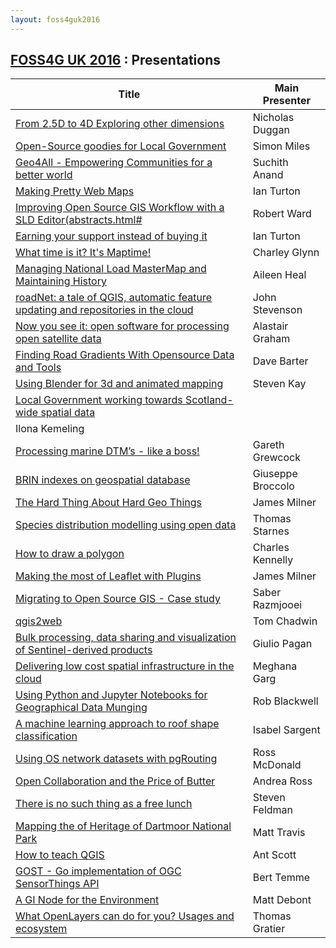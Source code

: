 ```yaml
---
layout: foss4guk2016
---
```

## [FOSS4G UK 2016](/foss4guk2016/) : Presentations

|Title| Main Presenter |
|-----|-------------|
|[From 2.5D to 4D Exploring other dimensions](abstracts.html#from-25d-to-4d-exploring-other-dimensions)| Nicholas Duggan|
|[Open-Source goodies for Local Government](abstracts.html#open-source-goodies-for-local-government)| Simon Miles|
|[Geo4All - Empowering Communities for a better world](abstracts.html#geo4all---empowering-communities-for-a-better-world)| Suchith Anand|
|[Making Pretty Web Maps](abstracts.html#making-pretty-web-maps)| Ian Turton|
|<a target="abstracts" href="abstracts.html#robertward">Improving Open Source GIS Workflow with a SLD Editor(abstracts.html#| Robert Ward|
|[Earning your support instead of buying it](abstracts.html#earning-your-support-instead-of-buying-it)| Ian Turton|
|[What time is it? It's Maptime!](abstracts.html#what-time-is-it-its-maptime)| Charley Glynn|
|[Managing National Load MasterMap and Maintaining History](abstracts.html#managing-national-load-mastermap-and-maintaining-history)| Aileen Heal|
|[roadNet: a tale of QGIS, automatic feature updating and repositories in the cloud](abstracts.html#roadnet-a-tale-of-qgis-automatic-feature-updating-and-repositories-in-the-cloud)| John Stevenson|
|[Now you see it: open software for processing open satellite data](abstracts.html#now-you-see-it-open-software-for-processing-open-satellite-data)| Alastair Graham|
|[Finding Road Gradients With Opensource Data and Tools](abstracts.html#finding-road-gradients-with-opensource-data-and-tools)| Dave Barter|
|[Using Blender for 3d and animated mapping](abstracts.html#using-blender-for-3d-and-animated-mapping)| Steven Kay|
|[Local Government working towards Scotland-wide spatial data](abstracts.html#local-government-working-towards-scotland-wide-spatial-data)| 
Ilona Kemeling|
|[Processing marine DTM’s - like a boss!](abstracts.html#processing-marine-dtms---like-a-boss)|  Gareth Grewcock|
|[BRIN indexes on geospatial database](abstracts.html#brin-indexes-on-geospatial-database)| Giuseppe Broccolo|
|[The Hard Thing About Hard Geo Things](abstracts.html#the-hard-thing-about-hard-geo-things)| James Milner|
|[Species distribution modelling using open data](abstracts.html#species-distribution-modelling-using-open-data)| Thomas Starnes|
|[How to draw a polygon](abstracts.html#how-to-draw-a-polygon)| Charles Kennelly|
|[Making the most of Leaflet with Plugins](abstracts.html#making-the-most-of-leaflet-with-plugins)| James Milner|
|[Migrating to Open Source GIS - Case study](abstracts.html#migrating-to-open-source-gis---case-study)| Saber Razmjooei|
|[qgis2web](abstracts.html#qgis2web)| Tom Chadwin|
|[Bulk processing, data sharing and visualization of Sentinel-derived products](abstracts.html#bulk-processing-data-sharing-and-visualization-of-sentinel-derived-products)| Giulio Pagan|
|[Delivering low cost spatial infrastructure in the cloud](abstracts.html#delivering-low-cost-spatial-infrastructure-in-the-cloud)| Meghana Garg|
|[Using Python and Jupyter Notebooks for Geographical Data Munging](abstracts.html#using-python-and-jupyter-notebooks-for-geographical-data-munging)| Rob Blackwell|
|[A machine learning approach to roof shape classification](abstracts.html#a-machine-learning-approach-to-roof-shape-classification)| Isabel Sargent|
|[Using OS network datasets with pgRouting](abstracts.html#using-os-network-datasets-with-pgrouting)| Ross McDonald|
|[Open Collaboration and the Price of Butter](abstracts.html#open-collaboration-and-the-price-of-butter)| Andrea Ross|
|[There is no such thing as a free lunch](abstracts.html#there-is-no-such-thing-as-a-free-lunch)| Steven Feldman|
|[Mapping the of Heritage of Dartmoor National Park](abstracts.html#mapping-the-of-heritage-of-dartmoor-national-park)| Matt Travis|
|[How to teach QGIS](abstracts.html#how-to-teach-qgis)| Ant Scott|
|[GOST - Go implementation of OGC SensorThings API](abstracts.html#gost---go-implementation-of-ogc-sensorthings-api)| Bert Temme|
|[A GI Node for the Environment](abstracts.html#a-gi-node-for-the-environment)| Matt Debont|
|[What OpenLayers can do for you? Usages and ecosystem](abstracts.html#what-openlayers-can-do-for-you-usages-and-ecosystem)| Thomas Gratier|
























